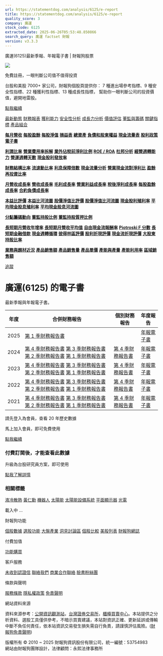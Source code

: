 ```yaml
---
url: https://statementdog.com/analysis/6125/e-report
title: https://statementdog.com/analysis/6125/e-report
quality_score: 3
company: 廣運
stock_code: 6125
extracted_date: 2025-06-26T05:53:48.850866
search_query: 廣運 factset 財報
version: v3.3.3
---
```


廣運(6125)最新季報、年報電子書 | 財報狗股票















![](https://www.facebook.com/tr?id=1265443774131605&ev=PageView&noscript=1)













































































免費註冊，一眼判斷公司值不值得投資

台股和美股 7000+ 家公司，財報狗個股頁提供你：
7 種進出場參考指標、9 種安全性指標、22 種獲利性指標、13 種成長性指標，
幫助你一眼判斷公司的投資價值，避開地雷股。

[點我繼續](/users/sign_up)

[最新動態](/analysis/6125)
[財務報表](/analysis/6125/monthly-revenue)
[獲利能力](/analysis/6125/profit-margin)
[安全性分析](/analysis/6125/financial-structure-ratio)
[成長力分析](/analysis/6125/monthly-revenue-growth-rate)
[價值評估](/analysis/6125/pe)
[董監與籌碼](/analysis/6125/broker-trading)
[關鍵指標](/analysis/6125/long-term-and-short-term-monthly-revenue-yoy)
[產品組合](/analysis/6125/ai-search)

[**每月營收**](/analysis/6125/monthly-revenue)
[**每股盈餘**](/analysis/6125/eps)
[**每股淨值**](/analysis/6125/nav)
[**損益表**](/analysis/6125/income-statement)
[**總資產**](/analysis/6125/assets)
[**負債和股東權益**](/analysis/6125/liabilities-and-equity)
[**現金流量表**](/analysis/6125/cash-flow-statement)
[**股利政策**](/analysis/6125/dividend-policy)
[**電子書**](/analysis/6125/e-report)

[**利潤比率**](/analysis/6125/profit-margin)
[**營業費用率拆解**](/analysis/6125/operating-expense-ratio)
[**業外佔稅前淨利比例**](/analysis/6125/non-operating-income-to-profit-before-tax)
[**ROE / ROA**](/analysis/6125/roe-roa)
[**杜邦分析**](/analysis/6125/du-pont-analysis)
[**經營週轉能力**](/analysis/6125/turnover-ratio)
[**營運週轉天數**](/analysis/6125/turnover-days)
[**現金股利發放率**](/analysis/6125/dividend-payout-ratio)

[**財務結構比率**](/analysis/6125/financial-structure-ratio)
[**流速動比率**](/analysis/6125/current-ratio-and-quick-ratio)
[**利息保障倍數**](/analysis/6125/interest-coverage-ratio)
[**現金流量分析**](/analysis/6125/cash-flow-analysis)
[**營業現金流對淨利比**](/analysis/6125/operating-cash-flow-to-net-income-ratio)
[**盈餘再投資比率**](/analysis/6125/reinvestment-rate)

[**月營收成長率**](/analysis/6125/monthly-revenue-growth-rate)
[**營收成長率**](/analysis/6125/revenue-growth-rate)
[**毛利成長率**](/analysis/6125/gross-profit-growth-rate)
[**營業利益成長率**](/analysis/6125/operating-income-growth-rate)
[**稅後淨利成長率**](/analysis/6125/net-income-growth-rate)
[**每股盈餘成長率**](/analysis/6125/eps-growth-rate)
[**合約負債成長率**](/analysis/6125/current-contract-liabilities-growth-rate)

[**本益比評價**](/analysis/6125/pe)
[**本益比河流圖**](/analysis/6125/pe-band)
[**股價淨值比評價**](/analysis/6125/pb)
[**股價淨值比河流圖**](/analysis/6125/pb-band)
[**現金股利殖利率**](/analysis/6125/dividend-yield)
[**平均現金股息殖利率**](/analysis/6125/average-dividend-yield)
[**平均現金股息河流圖**](/analysis/6125/average-dividend-yield-band)

[**分點籌碼動向**](/analysis/6125/broker-trading)
[**董監持股比例**](/analysis/6125/board-members-and-supervisors-shares-to-shares-outstanding-ratio)
[**董監持股質押比例**](/analysis/6125/pledging-ratio-of-board-members-and-supervisors)

[**長短期月營收年增率**](/analysis/6125/long-term-and-short-term-monthly-revenue-yoy)
[**長短期月營收平均值**](/analysis/6125/average-long-term-and-short-term-monthly-revenue)
[**自由現金流報酬率**](/analysis/6125/croic)
[**Piotroski F 分數**](/analysis/6125/piotroski-f-score)
[**長短期金融借款**](/analysis/6125/financial-borrowing)
[**現金週轉循環**](/analysis/6125/cash-conversion-cycle)
[**彼得林區評價**](/analysis/6125/peter-lynch-valuation)
[**股利折現評價**](/analysis/6125/dividend-discount-valuation)
[**現金流折現評價**](/analysis/6125/dcf-valuation)
[**大股東持股比率**](/analysis/6125/majority-shareholders-share-ratio)

[**業務與題材近況**](/analysis/6125/ai-search)
[**產品銷售額**](/analysis/6125/product-sales-figure)
[**產品銷售量**](/analysis/6125/product-sales-volume)
[**產品單價**](/analysis/6125/product-unit-price)
[**產能與產量**](/analysis/6125/production-capacity)
[**產能利用率**](/analysis/6125/production-capacity-utilization)
[**區域銷售額**](/analysis/6125/product-regional-sales)

[追蹤](/users/sign_up)

# 廣運(6125) 的電子書

最新季報與年報電子書。

| 年度 | 合併財務報告 | 個別財務報告 | 年度報告 |
| --- | --- | --- | --- |
| 2025 | [第 1 季財務報告書](https://doc.twse.com.tw/server-java/t57sb01?co_id=6125&colorchg=1&kind=A&step=9&filename=202501_6125_AI1.pdf) |  | [年報電子書](/analysis) |
| 2024 | [第 4 季財務報告書](https://doc.twse.com.tw/server-java/t57sb01?co_id=6125&colorchg=1&kind=A&step=9&filename=202404_6125_AI1.pdf)  [第 3 季財務報告書](https://doc.twse.com.tw/server-java/t57sb01?co_id=6125&colorchg=1&kind=A&step=9&filename=202403_6125_AI1.pdf)  [第 2 季財務報告書](https://doc.twse.com.tw/server-java/t57sb01?co_id=6125&colorchg=1&kind=A&step=9&filename=202402_6125_AI1.pdf)  [第 1 季財務報告書](https://doc.twse.com.tw/server-java/t57sb01?co_id=6125&colorchg=1&kind=A&step=9&filename=202401_6125_AI1.pdf) | [第 4 季財務報告書](https://doc.twse.com.tw/server-java/t57sb01?co_id=6125&colorchg=1&kind=A&step=9&filename=202404_6125_AI3.pdf) | [年報電子書](https://doc.twse.com.tw/server-java/t57sb01?co_id=6125&colorchg=1&kind=F&step=9&filename=2024_6125_20250529F04.pdf) |
| 2023 | [第 4 季財務報告書](https://doc.twse.com.tw/server-java/t57sb01?co_id=6125&colorchg=1&kind=A&step=9&filename=202304_6125_AI1.pdf)  [第 3 季財務報告書](https://doc.twse.com.tw/server-java/t57sb01?co_id=6125&colorchg=1&kind=A&step=9&filename=202303_6125_AI1.pdf)  [第 2 季財務報告書](https://doc.twse.com.tw/server-java/t57sb01?co_id=6125&colorchg=1&kind=A&step=9&filename=202302_6125_AI1.pdf)  [第 1 季財務報告書](https://doc.twse.com.tw/server-java/t57sb01?co_id=6125&colorchg=1&kind=A&step=9&filename=202301_6125_AI1.pdf) | [第 4 季財務報告書](https://doc.twse.com.tw/server-java/t57sb01?co_id=6125&colorchg=1&kind=A&step=9&filename=202304_6125_AI3.pdf) | [年報電子書](https://doc.twse.com.tw/server-java/t57sb01?co_id=6125&colorchg=1&kind=F&step=9&filename=2023_6125_20240531F04.pdf) |
| 2022 | [第 4 季財務報告書](https://doc.twse.com.tw/server-java/t57sb01?co_id=6125&colorchg=1&kind=A&step=9&filename=202204_6125_AI1.pdf)  [第 3 季財務報告書](https://doc.twse.com.tw/server-java/t57sb01?co_id=6125&colorchg=1&kind=A&step=9&filename=202203_6125_AI1.pdf)  [第 2 季財務報告書](https://doc.twse.com.tw/server-java/t57sb01?co_id=6125&colorchg=1&kind=A&step=9&filename=202202_6125_AI1.pdf)  [第 1 季財務報告書](https://doc.twse.com.tw/server-java/t57sb01?co_id=6125&colorchg=1&kind=A&step=9&filename=202201_6125_AI1.pdf) | [第 4 季財務報告書](https://doc.twse.com.tw/server-java/t57sb01?co_id=6125&colorchg=1&kind=A&step=9&filename=202204_6125_AI3.pdf) | [年報電子書](https://doc.twse.com.tw/server-java/t57sb01?co_id=6125&colorchg=1&kind=F&step=9&filename=2022_6125_20230628F04.pdf) |
| 2021 | [第 4 季財務報告書](https://doc.twse.com.tw/server-java/t57sb01?co_id=6125&colorchg=1&kind=A&step=9&filename=202104_6125_AI1.pdf)  [第 3 季財務報告書](https://doc.twse.com.tw/server-java/t57sb01?co_id=6125&colorchg=1&kind=A&step=9&filename=202103_6125_AI1.pdf)  [第 2 季財務報告書](https://doc.twse.com.tw/server-java/t57sb01?co_id=6125&colorchg=1&kind=A&step=9&filename=202102_6125_AI1.pdf)  [第 1 季財務報告書](https://doc.twse.com.tw/server-java/t57sb01?co_id=6125&colorchg=1&kind=A&step=9&filename=202101_6125_AI1.pdf) | [第 4 季財務報告書](https://doc.twse.com.tw/server-java/t57sb01?co_id=6125&colorchg=1&kind=A&step=9&filename=202104_6125_AI3.pdf) | [年報電子書](https://doc.twse.com.tw/server-java/t57sb01?co_id=6125&colorchg=1&kind=F&step=9&filename=2021_6125_20220624F04.pdf) |

請先登入為會員，查看 20 年歷史數據

馬上加入會員，即可免費使用

[點我繼續](/users/sign_up)

### 付費訂閱後，才能查看此數據

升級為台股研究員方案，即可使用

[點我了解詳情](/pricing)

### 相關標籤

[液冷散熱](/tags/19887)
[黃仁勳](/tags/14503)
[機器人](/tags/2207)
[太陽能](/tags/653)
[太陽能設備系統](/tags/395)
[平面顯示器](/tags/354)
[光電](/tags/320)

載入中 ...





財報狗功能

[個股數據](/analysis)
[選股功能](/screeners)
[大盤產業](/taiex)
[洞見討論區](/insight)
[個股比較](/compare/tpe)
[美股列表](/us-stock-list)
[財報狗網誌](/blog/)

付費加值

[功能購買](/pricing)

客戶服務

[未收到認證信](/users/recv_auth_fail)
[聯絡我們](/contact)
[商業合作聯絡](/contact)
[臉書粉絲團](//www.facebook.com/statementdog)

條款與聲明

[服務條款](/law/tos)
[隱私權政策](/law/privacy)
[免責聲明](/law/disclaimer)

網站資料來源

資料來源参考：[公開資訊觀測站](http://mops.twse.com.tw/mops/web/index)，[台灣證券交易所](http://www.tse.com.tw/)，[櫃檯買賣中心](http://www.otc.org.tw/)。本站提供之分析資料、選股工具僅供參考，不暗示買賣建議，本站對資訊正確、更新延誤或傳輸中斷不負任何責任，依本站資訊交易發生損失需自行負責，請謹慎評估風險。([財報狗免責聲明](/law/disclaimer))

版權所有 © 2010 ~ 2025 財報狗資訊股份有限公司，統一編號：53754983  
網站由財報狗團隊設計，法律顧問：永熙法律事務所